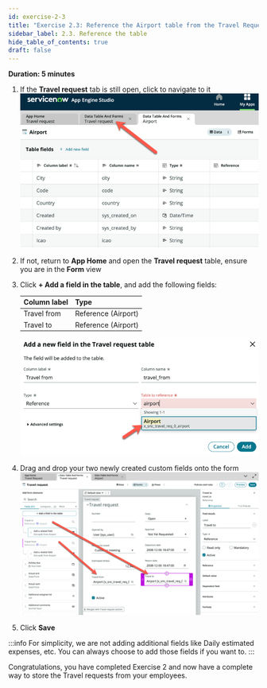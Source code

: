 ```yaml
---
id: exercise-2-3
title: "Exercise 2.3: Reference the Airport table from the Travel Request table"
sidebar_label: 2.3. Reference the table
hide_table_of_contents: true
draft: false
---
```


**Duration: 5 minutes**

1. If the **Travel request** tab is still open, click to navigate to it
![](images/returntreq.png)


2. If not, return to **App Home** and open the **Travel request** table, ensure you are in the **Form** view


3. Click **+ Add a field in the table**, and add the following fields:

    |Column label | Type
    |-------------- | --------------
    |Travel from | Reference (Airport)
    |Travel to | Reference (Airport) 

    ![](images/tfromair.png)


4. Drag and drop your two newly created custom fields onto the form
![](images/2023-10-22-17-24-37.png)


5. Click **Save**

:::info
For simplicity, we are not adding additional fields like Daily estimated expenses, etc. You can always choose to add those fields if you want to.
:::

Congratulations, you have completed Exercise 2 and now have a complete way to store the Travel requests from your employees.